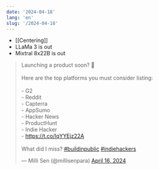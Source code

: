 ```yaml
---
date: '2024-04-18'
lang: 'en'
slug: '/2024-04-18'
---
```


- [[Centering]]
- LLaMa 3 is out
- Mixtral 8x22B is out

<blockquote class="twitter-tweet">
<p lang="en" dir="ltr">
Launching a product soon? 🚀<br/><br/>Here are the top platforms you must consider listing: <br/><br/>- G2<br/>- Reddit<br/>- Capterra<br/>- AppSumo<br/>- Hacker News<br/>- ProductHunt<br/>- Indie Hacker<br/>- <a href="https://t.co/lqYYEjz22A">https://t.co/lqYYEjz22A</a><br/><br/>What did I miss? <a href="https://twitter.com/hashtag/buildinpublic?src=hash&amp;ref_src=twsrc%5Etfw">#buildinpublic</a> <a href="https://twitter.com/hashtag/indiehackers?src=hash&amp;ref_src=twsrc%5Etfw">#indiehackers</a>
</p>
&mdash; Milli Sen (@millisenpara) <a href="https://twitter.com/millisenpara/status/1780108677988717047?ref_src=twsrc%5Etfw">April 16, 2024</a></blockquote>

